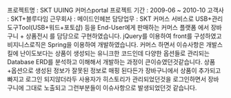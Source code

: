 프로젝트명 : SKT UUING 커머스portal
프로젝트 기간 : 2009-06 ~ 2010-10
고객사 : SKT+블루다임
근무회사 : 메이드인헤븐
담당업무 : 
SKT 커머스 서비스로 USB+관리도구Tool(USB+워드+포토샵) 등을 End-User에게 판매하는 커머스 플랫폼 에서
장바구니 + 상품전시 를 담당으로 구현하였습니다.
jQuery를 이용하여 front를 구성하였고 비지니스로직은 Spring을 이용하여 개발하였습니다.
커머스 하면서 이슈사항은 개발스킬에 난이도보다는 상품이 생성되는 유니크한 코드인데 다양한 옵션들로 관리되는 Database ERD를 분석하고
이해해서 개발하는 과정이 큰이슈였던것같습니다. 상품+옵션으로 생성된 정보가 잘못된 정보로 매핑 된다든가 장바구니에서 상품이 추가되고 빠지고
로그인 되지않더라두 사용자가 히스토리가 관리되었던것을 로그인하면서 장바구니에 그대로 노출되고 그런부분들이 이슈사항으로 발생되었던것 같습니다.
